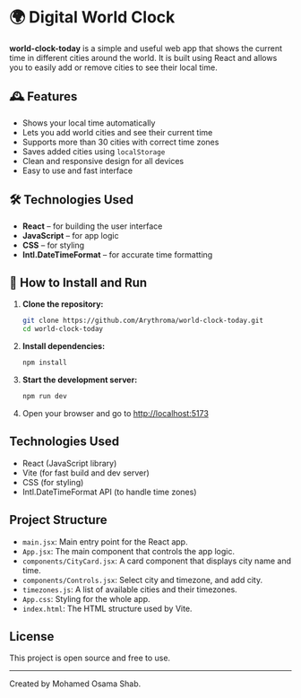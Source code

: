 # 🌍 Digital World Clock

**world-clock-today** is a simple and useful web app that shows the current time in different cities around the world. It is built using React and allows you to easily add or remove cities to see their local time.

## 🕰️ Features

- Shows your local time automatically
- Lets you add world cities and see their current time
- Supports more than 30 cities with correct time zones
- Saves added cities using `localStorage`
- Clean and responsive design for all devices
- Easy to use and fast interface

## 🛠️ Technologies Used

- **React** – for building the user interface
- **JavaScript** – for app logic
- **CSS** – for styling
- **Intl.DateTimeFormat** – for accurate time formatting

## 🚀 How to Install and Run

1. **Clone the repository:**

   ```bash
   git clone https://github.com/Arythroma/world-clock-today.git
   cd world-clock-today
   ```

2. **Install dependencies:**

   ```bash
   npm install
   ```

3. **Start the development server:**

   ```bash
   npm run dev
   ```

4. Open your browser and go to [http://localhost:5173](http://localhost:5173)

## Technologies Used

- React (JavaScript library)
- Vite (for fast build and dev server)
- CSS (for styling)
- Intl.DateTimeFormat API (to handle time zones)

## Project Structure

- `main.jsx`: Main entry point for the React app.
- `App.jsx`: The main component that controls the app logic.
- `components/CityCard.jsx`: A card component that displays city name and time.
- `components/Controls.jsx`: Select city and timezone, and add city.
- `timezones.js`: A list of available cities and their timezones.
- `App.css`: Styling for the whole app.
- `index.html`: The HTML structure used by Vite.

## License

This project is open source and free to use.

---
Created by Mohamed Osama Shab.